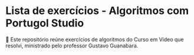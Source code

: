 # Lista de exercícios - Algoritmos com Portugol Studio
📂 Este repositório reúne exercícios de algoritmos do Curso em Vídeo que resolvi, ministrado pelo professor Gustavo Guanabara.




